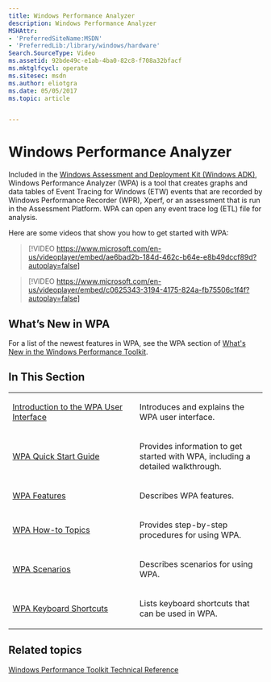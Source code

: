 ```yaml
---
title: Windows Performance Analyzer
description: Windows Performance Analyzer
MSHAttr:
- 'PreferredSiteName:MSDN'
- 'PreferredLib:/library/windows/hardware'
Search.SourceType: Video
ms.assetid: 92bde49c-e1ab-4ba0-82c8-f708a32bfacf
ms.mktglfcycl: operate
ms.sitesec: msdn
ms.author: eliotgra
ms.date: 05/05/2017
ms.topic: article


---
```


# Windows Performance Analyzer


Included in the [Windows Assessment and Deployment Kit (Windows ADK)](http://go.microsoft.com/fwlink/p/?LinkId=526740), Windows Performance Analyzer (WPA) is a tool that creates graphs and data tables of Event Tracing for Windows (ETW) events that are recorded by Windows Performance Recorder (WPR), Xperf, or an assessment that is run in the Assessment Platform. WPA can open any event trace log (ETL) file for analysis.

Here are some videos that show you how to get started with WPA:

> [!VIDEO https://www.microsoft.com/en-us/videoplayer/embed/ae6bad2b-184d-462c-b64e-e8b49dccf89d?autoplay=false]

> [!VIDEO https://www.microsoft.com/en-us/videoplayer/embed/c0625343-3194-4175-824a-fb75506c1f4f?autoplay=false]

## <a href="" id="what-s-new-in-wpa"></a>What’s New in WPA


For a list of the newest features in WPA, see the WPA section of [What's New in the Windows Performance Toolkit](whats-new-in-the-windows-performance-toolkit.md).

## In This Section


<table>
<colgroup>
<col width="50%" />
<col width="50%" />
</colgroup>
<tbody>
<tr class="odd">
<td><p><a href="introduction-to-the-wpa-user-interface.md" data-raw-source="[Introduction to the WPA User Interface](introduction-to-the-wpa-user-interface.md)">Introduction to the WPA User Interface</a></p></td>
<td><p>Introduces and explains the WPA user interface.</p></td>
</tr>
<tr class="even">
<td><p><a href="wpa-quick-start-guide.md" data-raw-source="[WPA Quick Start Guide](wpa-quick-start-guide.md)">WPA Quick Start Guide</a></p></td>
<td><p>Provides information to get started with WPA, including a detailed walkthrough.</p></td>
</tr>
<tr class="odd">
<td><p><a href="http://go.microsoft.com/fwlink/p/?linkid=223251" data-raw-source="[WPA Features](http://go.microsoft.com/fwlink/p/?linkid=223251)">WPA Features</a></p></td>
<td><p>Describes WPA features.</p></td>
</tr>
<tr class="even">
<td><p><a href="http://go.microsoft.com/fwlink/p/?linkid=223252" data-raw-source="[WPA How-to Topics](http://go.microsoft.com/fwlink/p/?linkid=223252)">WPA How-to Topics</a></p></td>
<td><p>Provides step-by-step procedures for using WPA.</p></td>
</tr>
<tr class="odd">
<td><p><a href="http://go.microsoft.com/fwlink/p/?linkid=223253" data-raw-source="[WPA Scenarios](http://go.microsoft.com/fwlink/p/?linkid=223253)">WPA Scenarios</a></p></td>
<td><p>Describes scenarios for using WPA.</p></td>
</tr>
<tr class="even">
<td><p><a href="wpa-keyboard-shortcuts.md" data-raw-source="[WPA Keyboard Shortcuts](wpa-keyboard-shortcuts.md)">WPA Keyboard Shortcuts</a></p></td>
<td><p>Lists keyboard shortcuts that can be used in WPA.</p></td>
</tr>
</tbody>
</table>

 

## Related topics


[Windows Performance Toolkit Technical Reference](windows-performance-toolkit-technical-reference.md)

 

 







